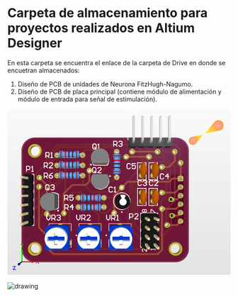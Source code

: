 <h1> Carpeta de almacenamiento para proyectos realizados en Altium Designer </h1>

En esta carpeta se encuentra el enlace de la carpeta de Drive en donde se encuetran almacenados: 

1. Diseño de PCB de unidades de Neurona FitzHugh-Nagumo.
2. Diseño de PCB de placa principal (contiene módulo de alimentación y módulo de entrada para señal de estimulación).

![Alt Text](https://github.com/ionas-UVG/Tesis-2022-Nervio-Vago-Artificial/blob/main/Documentos/Imagenes/board-copy.png)

<img src="[drawing.jpg](https://github.com/ionas-UVG/Tesis-2022-Nervio-Vago-Artificial/blob/main/Documentos/Imagenes/board-copy.png)" alt="drawing" width="200"/>
